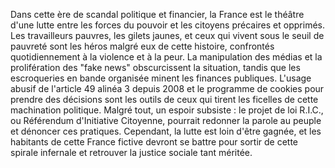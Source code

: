 Dans cette ère de scandal politique et financier, la France est le théâtre d'une lutte entre les forces du pouvoir et les citoyens précaires et opprimés. Les travailleurs pauvres, les gilets jaunes, et ceux qui vivent sous le seuil de pauvreté sont les héros malgré eux de cette histoire, confrontés quotidiennement à la violence et à la peur.
La manipulation des médias et la prolifération des "fake news" obscurcissent la situation, tandis que les escroqueries en bande organisée minent les finances publiques. L'usage abusif de l'article 49 alinéa 3 depuis 2008 et le programme de cookies pour prendre des décisions sont les outils de ceux qui tirent les ficelles de cette machination politique.
Malgré tout, un espoir subsiste : le projet de loi R.I.C., ou Référendum d'Initiative Citoyenne, pourrait redonner la parole au peuple et dénoncer ces pratiques. Cependant, la lutte est loin d'être gagnée, et les habitants de cette France fictive devront se battre pour sortir de cette spirale infernale et retrouver la justice sociale tant méritée.